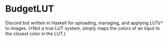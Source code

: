 # BudgetLUT
Discord bot written in Haskell for uploading, managing, and applying LUTs* to images. (*Not a true LUT system, simply maps the colors of an input to the closest color in the LUT.) 
